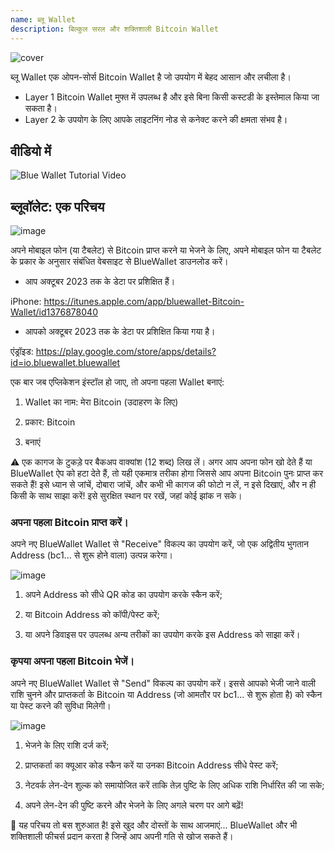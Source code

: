 ```yaml
---
name: ब्लू Wallet
description: बिल्कुल सरल और शक्तिशाली Bitcoin Wallet
---
```

![cover](assets/cover.webp)

ब्लू Wallet एक ओपन-सोर्स Bitcoin Wallet है जो उपयोग में बेहद आसान और लचीला है।


- Layer 1 Bitcoin Wallet मुफ्त में उपलब्ध है और इसे बिना किसी कस्टडी के इस्तेमाल किया जा सकता है।
- Layer 2 के उपयोग के लिए आपके लाइटनिंग नोड से कनेक्ट करने की क्षमता संभव है।

## वीडियो में

![Blue Wallet Tutorial Video](https://www.youtube.com/watch?v=UCAtFgkdJtM)

## ब्लूवॉलेट: एक परिचय

![image](assets/1.webp)

अपने मोबाइल फोन (या टैबलेट) से Bitcoin प्राप्त करने या भेजने के लिए, अपने मोबाइल फोन या टैबलेट के प्रकार के अनुसार संबंधित वेबसाइट से BlueWallet डाउनलोड करें।


- आप अक्टूबर 2023 तक के डेटा पर प्रशिक्षित हैं।

iPhone: https://itunes.apple.com/app/bluewallet-Bitcoin-Wallet/id1376878040
- आपको अक्टूबर 2023 तक के डेटा पर प्रशिक्षित किया गया है।

एंड्रॉइड: https://play.google.com/store/apps/details?id=io.bluewallet.bluewallet

एक बार जब एप्लिकेशन इंस्टॉल हो जाए, तो अपना पहला Wallet बनाएं:

1. Wallet का नाम: मेरा Bitcoin (उदाहरण के लिए)

2. प्रकार: Bitcoin

3. बनाएं

⚠️ एक कागज के टुकड़े पर बैकअप वाक्यांश (12 शब्द) लिख लें। अगर आप अपना फोन खो देते हैं या BlueWallet ऐप को हटा देते हैं, तो यही एकमात्र तरीका होगा जिससे आप अपना Bitcoin पुनः प्राप्त कर सकते हैं! इसे ध्यान से जांचें, दोबारा जांचें, और कभी भी कागज की फोटो न लें, न इसे दिखाएं, और न ही किसी के साथ साझा करें! इसे सुरक्षित स्थान पर रखें, जहां कोई झांक न सके।

### अपना पहला Bitcoin प्राप्त करें।

अपने नए BlueWallet Wallet से "Receive" विकल्प का उपयोग करें, जो एक अद्वितीय भुगतान Address (bc1... से शुरू होने वाला) उत्पन्न करेगा।

![image](assets/2.webp)

1. अपने Address को सीधे QR कोड का उपयोग करके स्कैन करें;

2. या Bitcoin Address को कॉपी/पेस्ट करें;

3. या अपने डिवाइस पर उपलब्ध अन्य तरीकों का उपयोग करके इस Address को साझा करें।

### कृपया अपना पहला Bitcoin भेजें।

अपने नए BlueWallet Wallet से "Send" विकल्प का उपयोग करें। इससे आपको भेजी जाने वाली राशि चुनने और प्राप्तकर्ता के Bitcoin या Address (जो आमतौर पर bc1... से शुरू होता है) को स्कैन या पेस्ट करने की सुविधा मिलेगी।

![image](assets/3.webp)

1. भेजने के लिए राशि दर्ज करें;

2. प्राप्तकर्ता का क्यूआर कोड स्कैन करें या उनका Bitcoin Address सीधे पेस्ट करें;

3. नेटवर्क लेन-देन शुल्क को समायोजित करें ताकि तेज़ पुष्टि के लिए अधिक राशि निर्धारित की जा सके;

4. अपने लेन-देन की पुष्टि करने और भेजने के लिए अगले चरण पर आगे बढ़ें!

🥇 यह परिचय तो बस शुरुआत है! इसे खुद और दोस्तों के साथ आजमाएं... BlueWallet और भी शक्तिशाली फीचर्स प्रदान करता है जिन्हें आप अपनी गति से खोज सकते हैं।